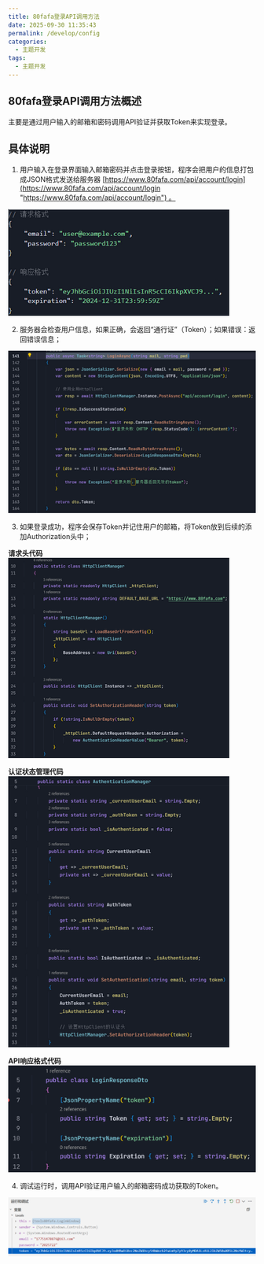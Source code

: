 ```yaml
---
title: 80fafa登录API调用方法
date: 2025-09-30 11:35:43
permalink: /develop/config
categories:
  - 主题开发
tags:
  - 主题开发
---
```

## 80fafa登录API调用方法概述

主要是通过用户输入的邮箱和密码调用API验证并获取Token来实现登录。

## 具体说明

 1. 用户输入在登录界面输入邮箱密码并点击登录按钮，程序会把用户的信息打包成JSON格式发送给服务器 [https://www.80fafa.com/api/account/login](https://www.80fafa.com/api/account/login "https://www.80fafa.com/api/account/login") 。

![](assert/tapd_32823805_base64_1759201285_758.png)


2. 服务器会检查用户信息，如果正确，会返回“通行证”（Token）；如果错误：返回错误信息；

![](assert/tapd_32823805_1759197228_128.png)

3. 如果登录成功，程序会保存Token并记住用户的邮箱，将Token放到后续的添加Authorization头中；

**请求头代码**
![](assert/tapd_32823805_1759198607_178.png)

**认证状态管理代码**
![](assert/tapd_32823805_1759198816_901.png)

**API响应格式代码**
![](assert/tapd_32823805_1759198898_443.png)

4. 调试运行时，调用API验证用户输入的邮箱密码成功获取的Token。

![](assert/tapd_32823805_base64_1759201098_361.png)